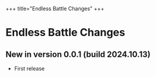 +++
title="Endless Battle Changes"
+++
# Endless Battle Changes
## New in version 0.0.1 (build 2024.10.13)
* First release
